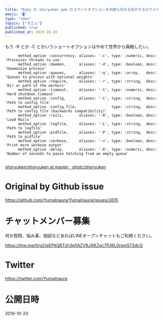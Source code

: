 ```yaml
---
title: "Ruby の shoryuken gem のコマンドオプションを何度も忘れる気がするのでメモしておく"
emoji: "🖥"
type: "idea"
topics: ["ポエム"]
published: true
published_at: 2019-10-20
---
```


もう -R とか -C とかいうショートオプションはやめて世界から廃絶したい。

```
      method_option :concurrency, aliases: '-c', type: :numeric, desc: 'Processor threads to use'
      method_option :daemon,      aliases: '-d', type: :boolean, desc: 'Daemonize process'
      method_option :queues,      aliases: '-q', type: :array,   desc: 'Queues to process with optional weights'
      method_option :require,     aliases: '-r', type: :string,  desc: 'Dir or path of the workers'
      method_option :timeout,     aliases: '-t', type: :numeric, desc: 'Hard shutdown timeout'
      method_option :config,      aliases: '-C', type: :string,  desc: 'Path to config file'
      method_option :config_file,                type: :string,  desc: 'Path to config file (backwards compatibility)'
      method_option :rails,       aliases: '-R', type: :boolean, desc: 'Load Rails'
      method_option :logfile,     aliases: '-L', type: :string,  desc: 'Path to logfile'
      method_option :pidfile,     aliases: '-P', type: :string,  desc: 'Path to pidfile'
      method_option :verbose,     aliases: '-v', type: :boolean, desc: 'Print more verbose output'
      method_option :delay,       aliases: '-D', type: :numeric, desc: 'Number of seconds to pause fetching from an empty queue'
   
```

[shoryuken/shoryuken at master · phstc/shoryuken](https://github.com/phstc/shoryuken/blob/master/bin/shoryuken)

# Original by Github issue

https://github.com/YumaInaura/YumaInaura/issues/2615








<!-- Update From Qiita API -->

# チャットメンバー募集


何か質問、悩み事、相談などあればLINEオープンチャットもご利用ください。

https://line.me/ti/g2/eEPltQ6Tzh3pYAZV8JXKZqc7PJ6L0rpm573dcQ





# Twitter


https://twitter.com/YumaInaura


<!-- Update From Qiita API -->



# 公開日時

2019-10-20
